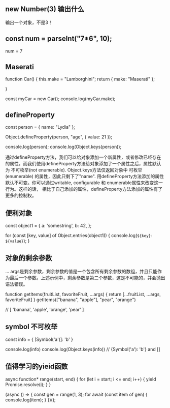 ## new Number(3) 输出什么
输出一个对象，不是3！

## const num = parseInt("7*6", 10);
num = 7


## Maserati
function Car() {
  this.make = "Lamborghini";
  return { make: "Maserati" };


}

const myCar = new Car();
console.log(myCar.make);


## defineProperty
const person = { name: "Lydia" };

Object.defineProperty(person, "age", { value: 21 });

console.log(person);
console.log(Object.keys(person));

通过defineProperty方法，我们可以给对象添加一个新属性，或者修改已经存在的属性。而我们使用defineProperty方法给对象添加了一个属性之后，属性默认为 不可枚举(not enumerable). Object.keys方法仅返回对象中 可枚举(enumerable) 的属性，因此只剩下了"name". 用defineProperty方法添加的属性默认不可变。你可以通过writable, configurable 和 enumerable属性来改变这一行为。这样的话， 相比于自己添加的属性，defineProperty方法添加的属性有了更多的控制权。

## 便利对象

const object1 = {
  a: 'somestring',
  b: 42,
};



for (const [key, value] of Object.entries(object1)) {
  console.log(`${key}: ${value}`);
}


## 对象的剩余参数

... args是剩余参数，剩余参数的值是一个包含所有剩余参数的数组，并且只能作为最后一个参数。上述示例中，剩余参数是第二个参数，这是不可能的，并会抛出语法错误。


function getItems(fruitList, favoriteFruit, ...args) {
  return [...fruitList, ...args, favoriteFruit]
}
getItems(["banana", "apple"], "pear", "orange")

// [ 'banana', 'apple', 'orange', 'pear' ]

## symbol 不可枚举
const info = {
  [Symbol('a')]: 'b'
}

console.log(info)
console.log(Object.keys(info))
// {Symbol('a'): 'b'} and []

## 值得学习的yieid函数
async function* range(start, end) {
	for (let i = start; i <= end; i++) {
		yield Promise.resolve(i);
	}
}

(async () => {
	const gen = range(1, 3);
	for await (const item of gen) {
		console.log(item);
	}
})();